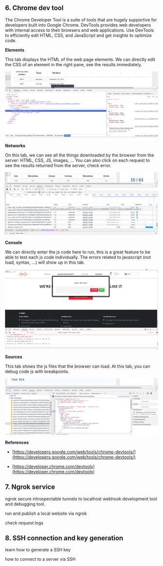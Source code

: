 ## 6. Chrome dev tool
The Chrome Developer Tool is a suite of tools that are hugely supportive for developers built into Google Chrome. DevTools provides web developers with internal access to their browsers and web applications. Use DevTools to efficiently edit HTML, CSS, and JavaScript and get insights to optimize code.

**Elements**

This tab displays the HTML of the web page elements.
We can directly edit the CSS of an element in the right pane, see the results immediately.

![Alt text](images/element-html.png)

**Networks**

On this tab, we can see all the things downloaded by the browser from the server: HTML, CSS, JS, images, ... 
You can also click on each request to see the results returned from the server, check error.

![Alt text](images/network.png)

**Console**

We can directly enter the js code here to run, this is a great feature to be able to test each js code individually.
The errors related to javascript (not load, syntax, ...) will show up in this tab.

![Alt text](images/console.png)

**Sources**

This tab shows the js files that the browser can load. At this tab, you can debug code js with breakpoints.

![Alt text](images/sources.png)


**References**

- [https://developers.google.com/web/tools/chrome-devtools/](https://developers.google.com/web/tools/chrome-devtools/)

- [https://developer.chrome.com/devtools](https://developer.chrome.com/devtools)

## 7. Ngrok service

ngrok secure introspectable tunnels to localhost webhook development tool and debugging tool.

run and publish a local website via ngrok

check request logs

## 8. SSH connection and key generation

learn how to generate a SSH key

how to connect to a server via SSH